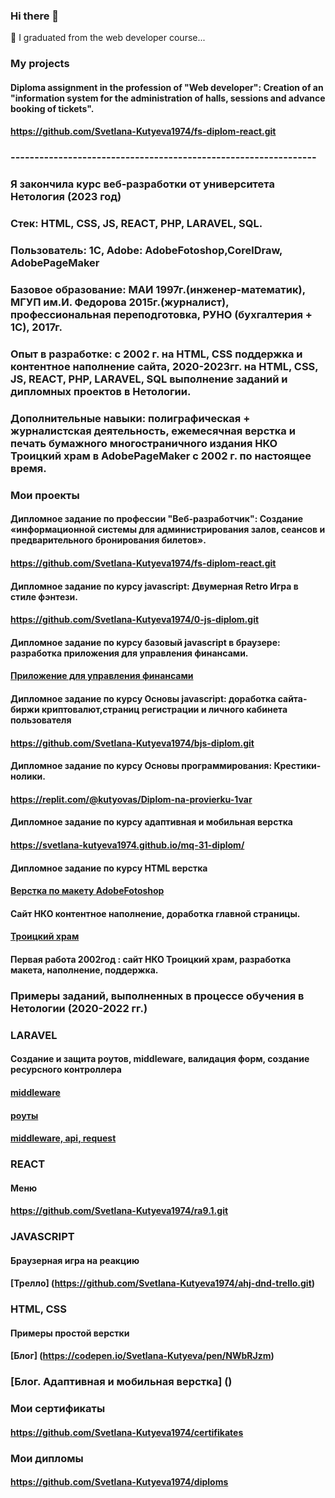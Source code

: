 ### Hi there 👋
🌱 I graduated from the web developer course...

<!--
**Svetlana-Kutyeva1974/Svetlana-Kutyeva1974** is a ✨ _special_ ✨ repository because its `README.md` (this file) appears on your GitHub profile.

Here are some ideas to get you started:

- 🔭 I’m currently working on ...
- 🌱 I’m currently learning ...
- 👯 I’m looking to collaborate on ...
- 🤔 I’m looking for help with ...
- 💬 Ask me about ...
- 📫 How to reach me: ...
- 😄 Pronouns: ...
- ⚡ Fun fact: ...
-->
### My projects
#### Diploma assignment in the profession of "Web developer": Creation of an "information system for the administration of halls, sessions and advance booking of tickets".
#### https://github.com/Svetlana-Kutyeva1974/fs-diplom-react.git

### ----------------------------------------------------------------

### Я закончила курс веб-разработки от  университета Нетология (2023 год)
### Стек: HTML, CSS, JS, REACT, PHP, LARAVEL, SQL.
### Пользователь: 1С, Adobe: AdobeFotoshop,CorelDraw, AdobePageMaker
### Базовое образование: МАИ 1997г.(инженер-математик), МГУП им.И. Федорова 2015г.(журналист), профессиональная переподготовка, РУНО (бухгалтерия + 1С), 2017г.
### Опыт в разработке: с 2002 г. на HTML, CSS поддержка и контентное наполнение сайта, 2020-2023гг. на HTML, CSS, JS, REACT, PHP, LARAVEL, SQL выполнение заданий и дипломных проектов в Нетологии. 
### Дополнительные навыки: полиграфическая + журналистская деятельность, ежемесячная верстка и печать бумажного многостраничного издания НКО Троицкий храм в AdobePageMaker с 2002 г. по настоящее время.

### Мои проекты

#### Дипломное задание по профессии "Веб-разработчик": Создание «информационной системы для администрирования залов, сеансов и предварительного бронирования билетов».
#### https://github.com/Svetlana-Kutyeva1974/fs-diplom-react.git

#### Дипломное задание по курсу javascript: Двумерная Retro Игра  в стиле фэнтези.
#### https://github.com/Svetlana-Kutyeva1974/0-js-diplom.git

#### Дипломное задание по курсу базовый javascript в браузере: разработка приложения для управления финансами.
#### [Приложение для управления финансами](https://github.com/Svetlana-Kutyeva1974/bhj-diploma.git)

#### Дипломное задание по курсу Основы javascript: доработка сайта-биржи криптовалют,страниц регистрации и личного кабинета пользователя
#### https://github.com/Svetlana-Kutyeva1974/bjs-diplom.git

#### Дипломное задание по курсу Основы программирования: Крестики-нолики.
#### https://replit.com/@kutyovas/Diplom-na-provierku-1var

#### Дипломное задание по курсу адаптивная и мобильная верстка
#### https://svetlana-kutyeva1974.github.io/mq-31-diplom/

#### Дипломное задание по курсу HTML верстка
#### [Верстка по макету AdobeFotoshop](https://codepen.io/Svetlana-Kutyeva/pen/NWbRJzm)

#### Сайт НКО контентное наполнение, доработка главной страницы.
#### [Троицкий храм](http://selci-orthodoxy.ru/)

#### Первая работа 2002год : cайт НКО Троицкий храм, разработка макета, наполнение, поддержка.
#### []()

### Примеры заданий, выполненных в процессе обучения в Нетологии (2020-2022 гг.)

###  LARAVEL

#### Создание и защита роутов, middleware, валидация форм, создание ресурсного контроллера
#### [middleware](https://github.com/Svetlana-Kutyeva1974/home3_laravel_project.git)
#### [роуты](https://github.com/Svetlana-Kutyeva1974/home2_laravel_project.git)
#### [middleware, api, request](https://github.com/Svetlana-Kutyeva1974/home4_laravel_project.git)

### REACT

#### Меню
#### https://github.com/Svetlana-Kutyeva1974/ra9.1.git

### JAVASCRIPT
#### Браузерная игра на реакцию
#### [Трелло] (https://github.com/Svetlana-Kutyeva1974/ahj-dnd-trello.git)

### HTML, CSS
#### Примеры простой верстки
#### [Блог] (https://codepen.io/Svetlana-Kutyeva/pen/NWbRJzm)
### [Блог. Адаптивная и мобильная верстка] ()

### Мои сертификаты
####  https://github.com/Svetlana-Kutyeva1974/certifikates

### Мои дипломы
####  https://github.com/Svetlana-Kutyeva1974/diploms
